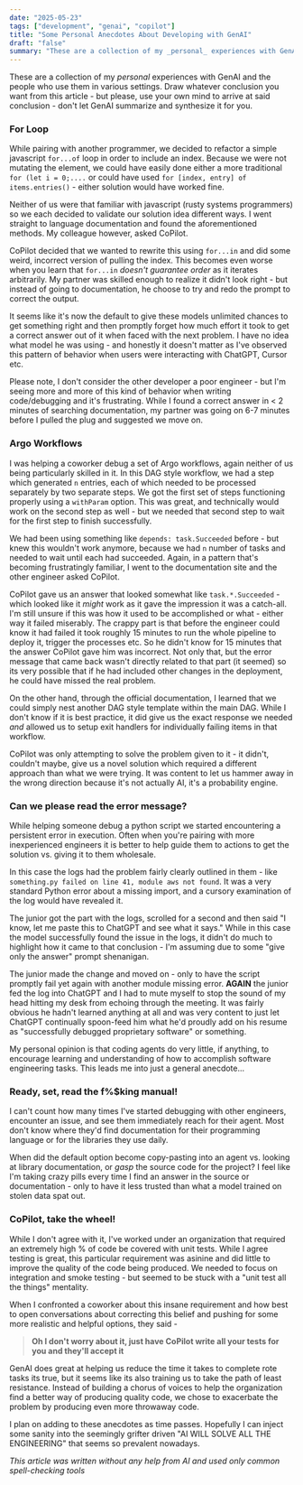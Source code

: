 ```yaml
---
date: "2025-05-23"
tags: ["development", "genai", "copilot"]
title: "Some Personal Anecdotes About Developing with GenAI"
draft: "false"
summary: "These are a collection of my _personal_ experiences with GenAI and the people who use them in various settings. Draw whatever conclusion you want from this article - but please, use your own mind to arrive at said conclusion - don't let GenAI summarize and synthesize it for you."
---
```

These are a collection of my _personal_ experiences with GenAI and the people who use them in various settings. Draw whatever conclusion you want from this article - but please, use your own mind to arrive at said conclusion - don't let GenAI summarize and synthesize it for you.

### For Loop

While pairing with another programmer, we decided to refactor a simple javascript `for...of` loop in order to include an index. Because we were not mutating the element, we could have easily done either a more traditional `for (let i = 0;....` or could have used `for [index, entry] of items.entries()` - either solution would have worked fine.

Neither of us were that familiar with javascript (rusty systems programmers) so we each decided to validate our solution idea different ways. I went straight to language documentation and found the aforementioned methods. My colleague however, asked CoPilot.

CoPilot decided that we wanted to rewrite this using `for...in` and did some weird, incorrect version of pulling the index. This becomes even worse when you learn that `for...in` *doesn't guarantee order* as it iterates arbitrarily. My partner was skilled enough to realize it didn't look right - but instead of going to documentation, he choose to try and redo the prompt to correct the output.

It seems like it's now the default to give these models unlimited chances to get something right and then promptly forget how much effort it took to get a correct answer out of it when faced with the next problem.  I have no idea what model he was using - and honestly it doesn't matter as I've observed this pattern of behavior when users were interacting with ChatGPT, Cursor etc.

Please note, I don't consider the other developer a poor engineer - but I'm seeing more and more of this kind of behavior when writing code/debugging and it's frustrating. While I found a correct answer in < 2 minutes of searching documentation, my partner was going on 6-7 minutes before I pulled the plug and suggested we move on.


### Argo Workflows

I was helping a coworker debug a set of Argo workflows, again neither of us being particularly skilled in it. In this DAG style workflow, we had a step which generated `n` entries, each of which needed to be processed separately by two separate steps. We got the first set of steps functioning properly using a `withParam` option. This was great, and technically would work on the second step as well - but we needed that second step to wait for the first step to finish successfully.

We had been using something like `depends: task.Succeeded` before - but knew this wouldn't work anymore, because we had `n` number of tasks and needed to wait until each had succeeded.  Again, in a pattern that's becoming frustratingly familiar, I went to the documentation site and the other engineer asked CoPilot.

CoPilot gave us an answer that looked somewhat like `task.*.Succeeded` - which looked like it _might_ work as it gave the impression it was a catch-all. I'm still unsure if this was how it used to be accomplished or what - either way it failed miserably. The crappy part is that before the engineer could know it had failed it took roughly 15 minutes to run the whole pipeline to deploy it, trigger the processes etc. So he didn't know for 15 minutes that the answer CoPilot gave him was incorrect. Not only that, but the error message that came back wasn't directly related to that part (it seemed) so its very possible that if he had included other changes in the deployment, he could have missed the real problem.

On the other hand, through the official documentation, I learned that we could simply nest another DAG style template within the main DAG. While I don't know if it is best practice, it did give us the exact response we needed _and_ allowed us to setup exit handlers for individually failing items in that workflow.

CoPilot was only attempting to solve the problem given to it - it didn't, couldn't maybe, give us a novel solution which required a different approach than what we were trying. It was content to let us hammer away in the wrong direction because it's not actually AI, it's a probability engine.


### Can we please read the error message?

While helping someone debug a python script we started encountering a persistent error in execution. Often when you're pairing with more inexperienced engineers it is better to help guide them to actions to get the solution vs. giving it to them wholesale.

In this case the logs had the problem fairly clearly outlined in them - like `something.py failed on line 41, module aws not found`. It was a very standard Python error about a missing import, and a cursory examination of the log would have revealed it.

The junior got the part with the logs, scrolled for a second and then said "I know, let me paste this to ChatGPT and see what it says." While in this case the model successfully found the issue in the logs, it didn't do much to highlight how it came to that conclusion - I'm assuming due to some "give only the answer" prompt shenanigan.

The junior made the change and moved on - only to have the script promptly fail yet again with another module missing error. **AGAIN** the junior fed the log into ChatGPT and I had to mute myself to stop the sound of my head hitting my desk from echoing through the meeting.  It was fairly obvious he hadn't learned anything at all and was very content to just let ChatGPT continually spoon-feed him what he'd proudly add on his resume as "successfully debugged proprietary software" or something.

My personal opinion is that coding agents do very little, if anything, to encourage learning and understanding of how to accomplish software engineering tasks. This leads me into just a general anecdote...

### Ready, set, read the f%$king manual!

I can't count how many times I've started debugging with other engineers, encounter an issue, and see them immediately reach for their agent. Most don't know where they'd find documentation for their programming language or for the libraries they use daily.

When did the default option become copy-pasting into an agent vs. looking at library documentation, or *gasp* the source code for the project? I feel like I'm taking crazy pills every time I find an answer in the source or documentation - only to have it less trusted than what a model trained on stolen data spat out.


### CoPilot, take the wheel!

While I don't agree with it, I've worked under an organization that required an extremely high % of code be covered with unit tests. While I agree testing is great, this particular requirement was asinine and did little to improve the quality of the code being produced. We needed to focus on integration and smoke testing - but seemed to be stuck with a "unit test all the things" mentality.

When I confronted a coworker about this insane requirement and how best to open conversations about correcting this belief and pushing for some more realistic and helpful options, they said -

> **Oh I don't worry about it, just have CoPilot write all your tests for you and they'll accept it**

GenAI does great at helping us reduce the time it takes to complete rote tasks its true, but it seems like its also training us to take the path of least resistance. Instead of building a chorus of voices to help the organization find a better way of producing quality code, we chose to exacerbate the problem by producing even more throwaway code.


I plan on adding to these anecdotes as time passes. Hopefully I can inject some sanity into the seemingly grifter driven "AI WILL SOLVE ALL THE ENGINEERING" that seems so prevalent nowadays.


*This article was written without any help from AI and used only common spell-checking tools*